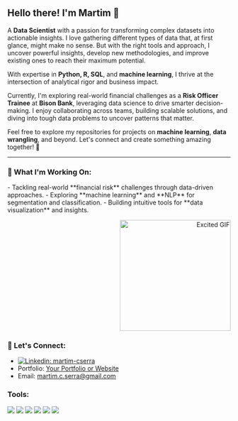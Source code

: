 ## Hello there! I'm Martim 🤠


A **Data Scientist** with a passion for transforming complex datasets into actionable insights. I love gathering different types of data that, at first glance, might make no sense. But with the right tools and approach, I uncover powerful insights, develop new methodologies, and improve existing ones to reach their maximum potential.  

With expertise in **Python, R, SQL**, and **machine learning**, I thrive at the intersection of analytical rigor and business impact. 

Currently, I'm exploring real-world financial challenges as a **Risk Officer Trainee** at **Bison Bank**, leveraging data science to drive smarter decision-making. I enjoy collaborating across teams, building scalable solutions, and diving into tough data problems to uncover patterns that matter.  

Feel free to explore my repositories for projects on **machine learning**, **data wrangling**, and beyond. Let's connect and create something amazing together! 🚀  

--- 

### 🌱 What I'm Working On:  

<div align="left">
- Tackling real-world **financial risk** challenges through data-driven approaches.  
- Exploring **machine learning** and **NLP** for segmentation and classification.  
- Building intuitive tools for **data visualization** and insights.
</div>

<p align="right">
  <img src="https://media.giphy.com/media/o0vwzuFwCGAFO/giphy.gif?cid=790b7611tijrnz9axanthqs15u3uc8aceqaya15idq87ayxu&ep=v1_gifs_search&rid=giphy.gif&ct=g" alt="Excited GIF" width="250">
</p>



### 🔗 Let's Connect:  
- [![Linkedin: martim-cserra](https://custom-icon-badges.demolab.com/badge/Linkedin-0A66C2?logo=linkedin-white&logoColor=fff)](https://www.linkedin.com/in/martim-cserra/)
- Portfolio: [Your Portfolio or Website](#)
- Email: [martim.c.serra@gmail.com](mailto:your.email@example.com)


### Tools:
![](https://img.shields.io/badge/Python-FFD43B?style=for-the-badge&logo=python&logoColor=blue)
![](https://img.shields.io/badge/Pandas-2C2D72?style=for-the-badge&logo=pandas&logoColor=white)
![](https://img.shields.io/badge/scikit_learn-F7931E?style=for-the-badge&logo=scikit-learn&logoColor=white)
![](https://img.shields.io/badge/Jupyter-F37626.svg?&style=for-the-badge&logo=Jupyter&logoColor=white)
![](https://img.shields.io/badge/Matplotlib-000000?style=for-the-badge&logo=matplotlib&logoColor=white)
![](https://img.shields.io/badge/MySQL-005C84?style=for-the-badge&logo=mysql&logoColor=white)

